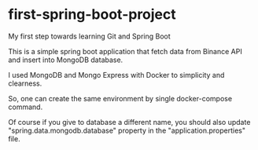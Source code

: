 # first-spring-boot-project
My first step towards learning Git and Spring Boot

This is a simple spring boot application that fetch data from Binance API and insert into MongoDB database.

I used MongoDB and Mongo Express with Docker to simplicity and clearness.

So, one can create the same environment by single docker-compose command.

Of course if you give to database a different name, you should also update "spring.data.mongodb.database" property in the "application.properties" file.
